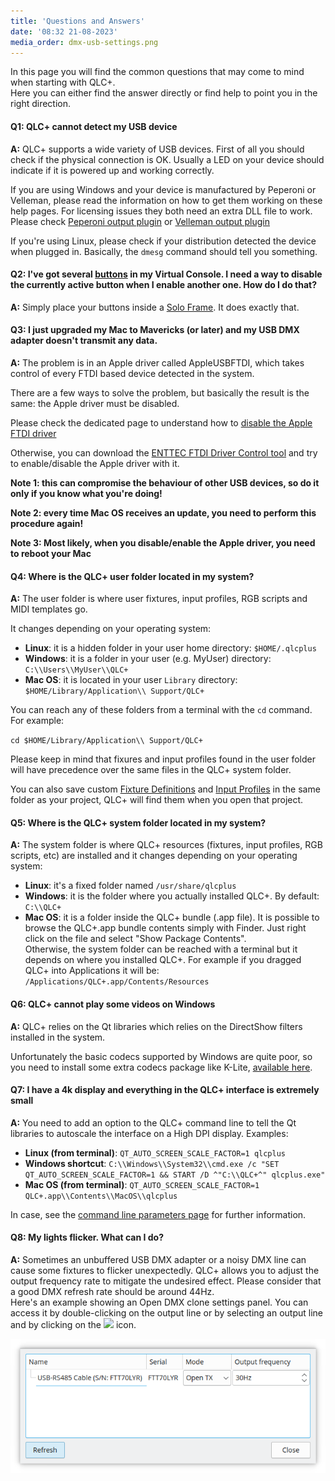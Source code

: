 ```yaml
---
title: 'Questions and Answers'
date: '08:32 21-08-2023'
media_order: dmx-usb-settings.png
---
```


In this page you will find the common questions that may come to mind when starting with QLC+.  
Here you can either find the answer directly or find help to point you in the right direction.  

#### Q1: QLC+ cannot detect my USB device

**A:** QLC+ supports a wide variety of USB devices. First of all you should check if the physical 
connection is OK. Usually a LED on your device should indicate if it is powered up and working correctly.

If you are using Windows and your device is manufactured by Peperoni or Velleman, please read the 
information on how to get them working on these help pages. For licensing issues they both need an extra
DLL file to work. Please check [Peperoni output plugin](/plugins/peperoni) or [Velleman output plugin](/plugins/velleman)

If you're using Linux, please check if your distribution detected the device when plugged in. Basically,
the `dmesg` command should tell you something.

#### Q2: I've got several [buttons](/virtual-console/button) in my Virtual Console. I need a way to disable the currently active button when I enable another one. How do I do that?

**A:** Simply place your buttons inside a [Solo Frame](/virtual-console/solo-frame). It does exactly that.

#### Q3: I just upgraded my Mac to Mavericks (or later) and my USB DMX adapter doesn't transmit any data.

**A:** The problem is in an Apple driver called AppleUSBFTDI, which takes control of every FTDI based
device detected in the system.

There are a few ways to solve the problem, but basically the result is the same: the Apple driver must be disabled.

Please check the dedicated page to understand how to [disable the Apple FTDI driver](/plugins/disable-apple-serial-vcp-driver)

Otherwise, you can download the [ENTTEC FTDI Driver Control tool](https://www.dmxis.com/release/FtdiDriverControl.zip)
and try to enable/disable the Apple driver with it.

**Note 1: this can compromise the behaviour of other USB devices, so do it only if you know what you're doing!**

**Note 2: every time Mac OS receives an update, you need to perform this procedure again!**

**Note 3: Most likely, when you disable/enable the Apple driver, you need to reboot your Mac**

#### Q4: Where is the QLC+ user folder located in my system?

**A:** The user folder is where user fixtures, input profiles, RGB scripts and MIDI templates go.

It changes depending on your operating system:

* **Linux**: it is a hidden folder in your user home directory: `$HOME/.qlcplus`
* **Windows**: it is a folder in your user (e.g. MyUser) directory: `C:\\Users\\MyUser\\QLC+`
* **Mac OS**: it is located in your user `Library` directory: `$HOME/Library/Application\\ Support/QLC+`

You can reach any of these folders from a terminal with the `cd` command. For example:

`cd $HOME/Library/Application\\ Support/QLC+`

Please keep in mind that fixures and input profiles found in the user folder will have precedence over
the same files in the QLC+ system folder. 

You can also save custom [Fixture Definitions](/basics/glossary-and-concepts#fixtures) and
[Input Profiles](/input-output/input-profiles) in the same folder as your project, QLC+ will find
them when you open that project.

#### Q5: Where is the QLC+ system folder located in my system?

**A:** The system folder is where QLC+ resources (fixtures, input profiles, RGB scripts, etc) are installed
and it changes depending on your operating system:

* **Linux**: it's a fixed folder named `/usr/share/qlcplus`
* **Windows**: it is the folder where you actually installed QLC+. By default: `C:\\QLC+`
* **Mac OS**: it is a folder inside the QLC+ bundle (.app file). It is possible to browse
  the QLC+.app bundle contents simply with Finder. Just right click on the file and select
  "Show Package Contents".<br>Otherwise, the system folder can be reached with a terminal
  but it depends on where you installed QLC+. For example if you dragged QLC+ into
  Applications it will be: `/Applications/QLC+.app/Contents/Resources`

#### Q6: QLC+ cannot play some videos on Windows

**A:** QLC+ relies on the Qt libraries which relies on the DirectShow filters installed in the system.

Unfortunately the basic codecs supported by Windows are quite poor, so you need to install some extra
codecs package like K-Lite, [available here](https://www.codecguide.com/download_kl.htm).

#### Q7: I have a 4k display and everything in the QLC+ interface is extremely small

**A:** You need to add an option to the QLC+ command line to tell the Qt libraries to autoscale
the interface on a High DPI display. Examples:

* **Linux (from terminal)**: `QT_AUTO_SCREEN_SCALE_FACTOR=1 qlcplus`
* **Windows shortcut**: `C:\\Windows\\System32\\cmd.exe /c "SET QT_AUTO_SCREEN_SCALE_FACTOR=1 && START /D ^"C:\\QLC+^" qlcplus.exe"`
* **Mac OS (from terminal)**: `QT_AUTO_SCREEN_SCALE_FACTOR=1 QLC+.app\\Contents\\MacOS\\qlcplus`

In case, see the [command line parameters page](/advanced/command-line-parameters) for further information.

#### Q8: My lights flicker. What can I do?

**A:** Sometimes an unbuffered USB DMX adapter or a noisy DMX line can cause some fixtures to
flicker unexpectedly. QLC+ allows you to adjust the output frequency rate to mitigate the undesired effect.
Please consider that a good DMX refresh rate should be around 44Hz.<br>Here's an example showing an
Open DMX clone settings panel. You can access it by double-clicking on the output line or by selecting
an output line and by clicking on the ![](/basics/configure.png) icon.

![dmx-usb-settings](dmx-usb-settings.png "dmx-usb-settings")
